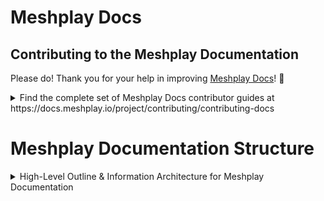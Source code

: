 # Meshplay Docs

<h2>Contributing to the Meshplay Documentation</h2>

Please do! Thank you for your help in improving [Meshplay Docs](https://docs.meshplay.io)! :balloon:

<details>
<summary>
Find the complete set of Meshplay Docs contributor guides at https://docs.meshplay.io/project/contributing/contributing-docs</summary>

Before contributing, please review the [Documentation Contribution Flow](https://github.com/meshplay/meshplay/blob/master/CONTRIBUTING.md#documentation-contribution-flow). In the following steps you will set up your development environment, fork and clone the repository, run the site locally, and finally commit, sign-off, and push any changes made for review.

<h3>1. Set up your development environment</h3>

- _The Meshplay Docs site is built using Jekyll - a simple static site generator! You can learn more about Jekyll and setting up your development environment in the [Jekyll Docs](https://jekyllrb.com/docs/)._

- First [install Ruby](https://jekyllrb.com/docs/installation/), then install Jekyll and Bundler.

**Note:** Windows users can run Jekyll by following the [Windows Installation Guide](https://jekyllrb.com/docs/installation/windows/) and also installing Ruby Version Manager [RVM](https://rvm.io). RVM is a command-line tool which allows you to work with multiple Ruby environments on your local machine. Alternatively, if you're running Windows 10 version 1903 Build 18362 or higher, you can upgrade to Windows Subsystem for Linux [WSL](https://docs.microsoft.com/en-us/windows/wsl/install-win10) and run Jekyll in Linux instead.

Alternatively, if you are running Windows 10, you may install the Windows Subsystem for Linux:

- [WSL1](https://docs.microsoft.com/en-us/windows/wsl/install-win10) for Windows build version 1607 or higher.

### 2. Get the code

- Fork and then clone the [Meshplay repository](https://github.com/meshplay/meshplay)
  ```bash
  $ git clone https://github.com/YOUR-USERNAME/meshplay
  ```
- Change to the docs directory
  ```bash
  $ cd docs
  ```
- Install any Ruby dependencies
  ```bash
  $ bundle install
  ```

<h3>3. Serve the site</h3>

- Serve the code locally
  ```bash
  $ make docs
  ```
  _Note: From the Makefile, this command is actually running `$ bundle exec jekyll serve --drafts --livereload`. There are two Jekyll configuration, `jekyll serve` for developing locally and `jekyll build` when you need to generate the site artifacts for production._

### 4. Create a Pull Request

- After making changes, don't forget to commit with the sign-off flag (-s)!
  ```bash
  $ git commit -s -m “my commit message w/signoff”
  ```
- Once all changes have been committed, push the changes.
  ```bash
  $ git push origin <branch-name>
  ```
- Then on Github, navigate to the [Meshplay repository](https://github.com/meshplay/meshplay) and create a pull request from your recently pushed changes!

---

- _See the [Meshplay Documentation Google Doc](https://docs.google.com/document/d/17guuaxb0xsfutBCzyj2CT6OZiFnMu9w4PzoILXhRXSo/edit) for additional reference._
- Theme - https://github.com/vsoch/docsy-jekyll
</details>

# Meshplay Documentation Structure

<details>
<summary>High-Level Outline & Information Architecture for Meshplay Documentation</summary>

**Goal:** Offer comprehensive, organized, and accessible documentation for diverse audiences, from new users to expert contributors.
**Target Audience:**
- **Personas:** Beginners, developers, admins, operators, security specialists, contributors, users of all experience levels.
- **Needs:** Varied - learning fundamentals, managing tasks, understanding advanced concepts, contributing code.


## High-Level Outline

### Overview and Installation (User Persona)

- **Getting Started:** Overview of Meshplay, installation options, prerequisites, and setup instructions.
- **Installation Guides:** Step-by-step instructions for installing Meshplay on different platforms (local, cloud, minikube).
- **Configuration Guides:** Configuring Meshplay for different environments (local, cloud, minikube).
- **Concepts:** Meshplay basics (clusters, pods, deployments, services), terminology glossary.
- **Use Cases:** Demonstrations of common scenarios (web app deployment, data processing pipeline).

### Concepts (All Personas)

A concept page explains some aspect of Meshplay. For example, a concept page might describe the Meshplay Models object and explain the role it plays as an application once it is deployed, scaled, and updated. Typically, concept pages don't include sequences of steps, but instead provide links to tasks or tutorials.

- **Architectural Concepts:** Meshplay architecture, design, and implementation details. Diagrams illustrating interaction between components, resource dependencies.
- **Logical Concepts:** Meshplay components, resources, and relationships. Diagrams illustrating interaction between components, resource dependencies.
<!-- - **Deep Dives:** Detailed explanations of core Meshplay components. -->

### Tasks & Operations (User Guide)

A task page shows how to do a single thing, typically by giving a short sequence of steps. Task pages have minimal explanation, but often provide links to conceptual topics that provide related background and knowledge.

- **Task Guides:** Step-by-step instructions for common tasks (deploying applications, managing resources).
- **Configuration Management:** Designing your infrastructure, managing configuration files.
- **Lifecycle Management:** Discoverying, registering, configuring infrastructure
  - Discovery (MeshSync)
    - Greenfield
    - Brownfield
  - Managing Connections
    - Registering, updating, and deleting connections.
  - Managing Credentials
    - Registering, updating, and deleting credentials.
- **Performance Management:** Load testing, performance monitoring, resource usage analysis.
<!-- - **Workflows:** Step-by-step procedures for common tasks (rolling updates, blue-green deployments). -->

### Administrator's Guide (Expert & Operator Persona) (Advanced Topics)

- **Multi-Meshplay Management:** Federation, cluster federation, GitOps for configuration management.
- **Performance Optimization:** Resource usage analysis, profiling tools, tuning techniques.
- **GitOps** DevOps & CI/CD integration - Integrating Meshplay with continuous integration and deployment pipelines.
- **Best Practices:** Recommendations for securing the Meshplay, monitoring performance, managing versions.
- **Advanced Concepts:** Advanced Meshplay concepts, features, and capabilities.
- **Air-gapped Environments:** Deploying Meshplay in air-gapped environments.
- **Troubleshooting Guides:** Identifying and resolving common errors, debugging techniques.

### Integrations and Extensions (All Personas)

- **Integrations:** Integrating Meshplay with different infrastructure and systems.
- **Extensibility:** Customizing Meshplay with plugins, adapters, and extensions.
- API Reference: Comprehensive reference for Meshplay API objects and fields.
  - **Extension Points** Meshplay extension points for different capabilities.
    - Providers, plugins, adapters, and modules.
- **Extensions** Meshplay adapters, plugins, and modules for different extionsion points.
  - **Adapters** Integrating Meshplay with different infrastructure and extended capabilities.
  - **Plugins** Meshplay plugins for different capabilities.
  - **Remote Providers** Meshplay remote providers for different capabilities.
  - **Security and Identity:** Authentication, authorization, secrets management, vulnerability scanning.

### Tutorials (All Personas)

A tutorial page shows how to accomplish a goal that is larger than a single task. Typically a tutorial page has several sections, each of which has a sequence of steps. For example, a tutorial might provide a walkthrough of a code sample that illustrates a certain feature of Kubernetes. Tutorials can include surface-level explanations, but should link to related concept topics for deep explanations.

- **Tutorials:** Dedicated walk-throughs with labs and step-by-step instructions using Meshplay's features.

### Reference & Resources (All Personas)

A component tool reference page shows the description and flag options output for a Meshplay component. For example, a component tool reference page might describe the Meshplay CLI and explain the role it plays as an application once it is deployed, scaled, and updated. Typically, component tool reference pages don't include sequences of steps, but instead provide links to tasks or tutorials.

- **Command References:** Detailed explanations and examples for meshplayctl commands, API resources.
- **API Documentation:** Comprehensive reference for Meshplay API objects and fields.
- **Custom Resource Definition Reference:** Comprehensive reference for Meshplay CRDs.
- **Release Notes:** Detailed information about version changes, new features, deprecations.
- **Glossary:** Definitions of common terms, acronyms, and abbreviations.
- **Vulnerability Reports:** Security advisories, CVEs, and vulnerability reports.

### Contributing and Community (All Personas)

- **External Resources:** Links to blogs, community forums, case studies, books, training materials.
- **Contributing Guide:** How to contribute documentation, code, and other resources to the project.
- **Community:** Highlight community forums, events, contributor guidelines, recognition.
- **FAQ:** Answers to frequently asked questions.

This high-level outline provides a comprehensive framework for structuring the Meshplay documentation, catering to diverse user needs while ensuring information is readily accessible and actionable. By further refining each section with specific content recommendations and considering the needs of specific personas, the documentation can effectively serve as a valuable resource for everyone interacting with Meshplay.
</details>
